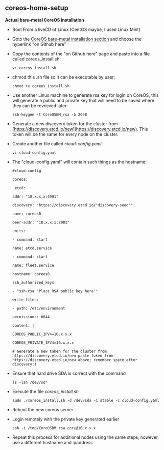 ## coreos-home-setup

**Actual bare-metal CoreOS installation**

* Boot From a liveCD of Linux (CentOS maybe, I used Linux Mint)
* Goto the [CoreOS bare-metal installation section](https://coreos.com/docs/running-coreos/bare-metal/installing-to-disk/) and choose the hyperlink "on Github here"
* Copy the contents of the "on Github here" page and paste into a file called coreos_install.sh:

    `vi coreos_install.sh`

* chmod this .sh file so it can be executable by user:

    `chmod +x coreos_install.sh`

* Use another Linux machine to generate rsa key for login on CoreOS, this will generate a public and private key that will need to be saved where they can be revrieved later:

    `ssh-keygen -t CoreOSBM_rsa -b 2048`

* Generate a new discovery token for the cluster from [https://discovery.etcd.io/new](https://discovery.etcd.io/new). This token will be the same for every node on the cluster.
* Create another file called *cloud-config.yaml*:

    `vi cloud-config.yaml`

* The "cloud-config.yaml" will contain such things as the hostname:

    `#cloud-config`

    `coreos:`

   ` etcd:`

    `addr: "10.x.x.x:4001"`

    `discovery: "https://discovery.etcd.io/'discovery-seed'"`

    `name: coreos0`

    `peer-addr: "10.x.x.x:7001"`

    `units:`

   ``- command: start``

    `name: etcd.service`

    `- command: start`

    `name: fleet.service`

    `hostname: coreos0`

    `ssh_authorized_keys:`

    `- "ssh-rsa 'Place RSA public key here'"`

    `write_files:`

    `- path: /etc/environment`

    `permissions: 0644`

    `content: |`

    `COREOS_PUBLIC_IPV4=10.x.x.x`

    `COREOS_PRIVATE_IPV4=10.x.x.x`


    `# Generate a new token for the cluster from https://discovery.etcd.io/new paste token from https://discovery.etcd.io/new above; remember space after discovery:)`

* Ensure that hard drive SDA is correct with the command

    `ls -lah /dev/sd*`

* Execute the file *coreos_install.sh*

    `sudo ./coreos_install.sh -d /dev/sda -C stable -c cloud-config.yaml`

* Reboot the new coreos server

* Login remotely with the private key generated earlier

    `ssh -i /tmp/CoreOSBM_rsa core@10.x.x.x`

* Repeat this process for additional nodes using the same steps; however, use a different hostname and ipaddress

